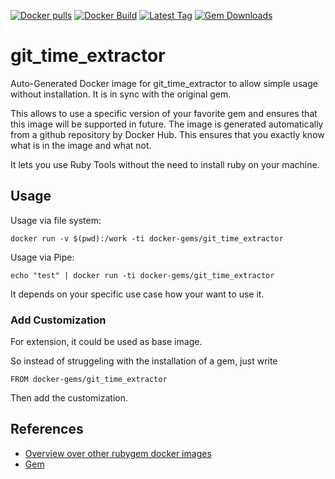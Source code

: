 [![Docker pulls](https://img.shields.io/docker/pulls/rubygem/git_time_extractor.svg)](https://hub.docker.com/r/rubygem/git_time_extractor/)
[![Docker Build](https://img.shields.io/docker/automated/rubygem/git_time_extractor.svg)](https://hub.docker.com/r/rubygem/git_time_extractor/)
[![Latest Tag](https://img.shields.io/github/tag/docker-rubygem/git_time_extractor.svg)](https://hub.docker.com/r/rubygem/git_time_extractor/)
[![Gem Downloads](https://img.shields.io/gem/dt/git_time_extractor.svg)](https://rubygems.org/gems/git_time_extractor/)
# git_time_extractor

Auto-Generated Docker image for git_time_extractor to allow simple usage without installation.
It is in sync with the original gem.

This allows to use a specific version of your favorite gem and ensures that this image will be supported in future.
The image is generated automatically from a github repository by Docker Hub.
This ensures that you exactly know what is in the image and what not.

It lets you use Ruby Tools without the need to install ruby on your machine.

## Usage

Usage via file system:

`docker run -v $(pwd):/work -ti docker-gems/git_time_extractor`

Usage via Pipe:

`echo "test" | docker run -ti docker-gems/git_time_extractor`

It depends on your specific use case how your want to use it.

### Add Customization

For extension, it could be used as base image.

So instead of struggeling with the installation of a gem, just write

`FROM docker-gems/git_time_extractor`

Then add the customization.

## References

 - [Overview over other rubygem docker images](https://github.com/thinkbot/docker-rubygem)
 - [Gem](https://rubygems.org/gems/git_time_extractor/)
